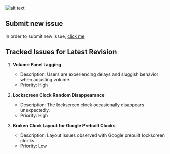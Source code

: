 ![alt text][logo]

[logo]:https://github.com/RisingTechOSS/android/blob/fourteen/risingOS_banner.jpg "risingOS Android"

## Submit new issue ##
In order to submit new issue, [click me](https://github.com/RisingTechOSS/issue_tracker/issues/new/choose)

## Tracked Issues for Latest Revision

1. **Volume Panel Lagging**
   - Description: Users are experiencing delays and sluggish behavior when adjusting volume.
   - Priority: High

2. **Lockscreen Clock Random Disappearance**
   - Description: The lockscreen clock occasionally disappears unexpectedly.
   - Priority: High

3. **Broken Clock Layout for Google Prebuilt Clocks**
   - Description: Layout issues observed with Google prebuilt lockscreen clocks.
   - Priority: Low

